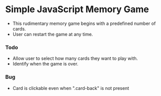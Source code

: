 Simple JavaScript Memory Game
==================
* This rudimentary memory game begins with a predefined number of cards.
* User can restart the game at any time.


### Todo
* Allow user to select how many cards they want to play with.
* Identify when the game is over.

### Bug
* Card is clickable even when ".card-back" is not present
